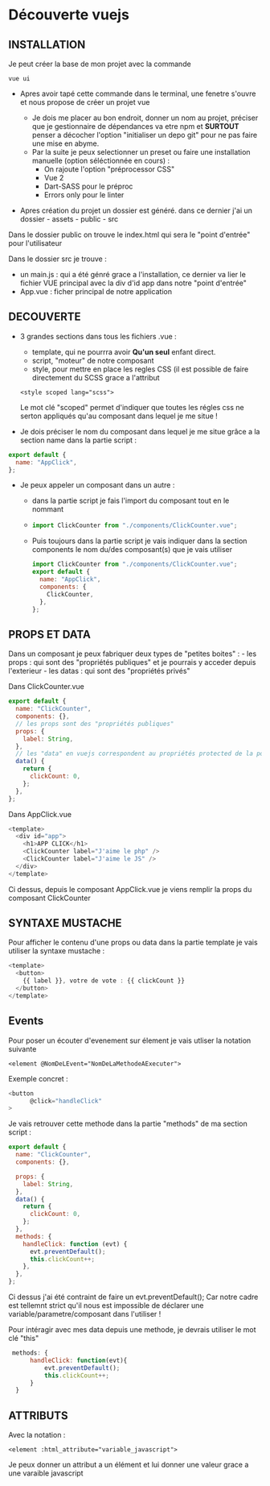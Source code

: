 # Découverte vuejs

## INSTALLATION

Je peut créer la base de mon projet avec la commande

```
vue ui
```

- Apres avoir tapé cette commande dans le terminal, une fenetre s'ouvre et nous propose de créer un projet vue

  - Je dois me placer au bon endroit, donner un nom au projet, préciser que je gestionnaire de dépendances va etre npm et **SURTOUT** penser a décocher l'option "initialiser un depo git" pour ne pas faire une mise en abyme.
  - Par la suite je peux selectionner un preset ou faire une installation manuelle (option séléctionnée en cours) :
    - On rajoute l'option "préprocessor CSS"
    - Vue 2
    - Dart-SASS pour le préproc
    - Errors only pour le linter

- Apres création du projet un dossier est généré.
  dans ce dernier j'ai un dossier - assets - public - src

Dans le dossier public on trouve le index.html qui sera le "point d'entrée" pour l'utilisateur

Dans le dossier src je trouve :

- un main.js : qui a été génré grace a l'installation, ce dernier va lier le fichier VUE principal avec la div d'id app dans notre "point d'entrée"
- App.vue : ficher principal de notre application

## DECOUVERTE

- 3 grandes sections dans tous les fichiers .vue :

  - template, qui ne pourrra avoir **Qu'un seul** enfant direct.
  - script, "moteur" de notre composant
  - style, pour mettre en place les regles CSS (il est possible de faire directement du SCSS grace a l'attribut

  ```
  <style scoped lang="scss">
  ```

  Le mot clé "scoped" permet d'indiquer que toutes les régles css ne serton appliqués qu'au composant dans lequel je me situe !

- Je dois préciser le nom du composant dans lequel je me situe grâce a la section name dans la partie script :

```js
export default {
  name: "AppClick",
};
```

- Je peux appeler un composant dans un autre :

  - dans la partie script je fais l'import du composant tout en le nommant
  - ```js
    import ClickCounter from "./components/ClickCounter.vue";
    ```
  - Puis toujours dans la partie script je vais indiquer dans la section components le nom du/des composant(s) que je vais utiliser

    ```js
    import ClickCounter from "./components/ClickCounter.vue";
    export default {
      name: "AppClick",
      components: {
        ClickCounter,
      },
    };
    ```

## PROPS ET DATA

Dans un composant je peux fabriquer deux types de "petites boites" : - les props : qui sont des "propriétés publiques" et je pourrais y acceder depuis l'exterieur - les datas : qui sont des "propriétés privés"

Dans ClickCounter.vue

```js
export default {
  name: "ClickCounter",
  components: {},
  // les props sont des "propriétés publiques"
  props: {
    label: String,
  },
  // les "data" en vuejs correspondent au propriétés protected de la poo classique
  data() {
    return {
      clickCount: 0,
    };
  },
};
```

Dans AppClick.vue

```js
<template>
  <div id="app">
    <h1>APP CLICK</h1>
    <ClickCounter label="J'aime le php" />
    <ClickCounter label="J'aime le JS" />
  </div>
</template>
```

Ci dessus, depuis le composant AppClick.vue je viens remplir la props du composant ClickCounter

## SYNTAXE MUSTACHE

Pour afficher le contenu d'une props ou data dans la partie template je vais utiliser la syntaxe mustache :

```js
<template>
  <button>
    {{ label }}, votre de vote : {{ clickCount }}
  </button>
</template>
```

## Events

Pour poser un écouter d'evenement sur élement je vais utliser la notation suivante

```
<element @NomDeLEvent="NomDeLaMethodeAExecuter">
```

Exemple concret :

```js
<button
      @click="handleClick"
>
```

Je vais retrouver cette methode dans la partie "methods" de ma section script :

```js
export default {
  name: "ClickCounter",
  components: {},

  props: {
    label: String,
  },
  data() {
    return {
      clickCount: 0,
    };
  },
  methods: {
    handleClick: function (evt) {
      evt.preventDefault();
      this.clickCount++;
    },
  },
};
```

Ci dessus j'ai été contraint de faire un evt.preventDefault(); Car notre cadre est tellemnt strict qu'il nous est impossible de déclarer une variable/parametre/composant dans l'utiliser !

Pour intéragir avec mes data depuis une methode, je devrais utiliser le mot clé "this"

```js
 methods: {
      handleClick: function(evt){
          evt.preventDefault();
          this.clickCount++;
      }
  }
```

## ATTRIBUTS

Avec la notation :

```
<element :html_attribute="variable_javascript">
```

Je peux donner un attribut a un élément et lui donner une valeur grace a une varaible javascript
